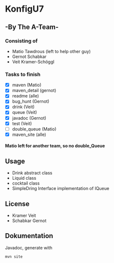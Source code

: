 # KonfigU7
## -By The A-Team-
### Consisting of

- Matio Tawdrous (left to help other guy)
- Gernot Schabkar
- Veit Kramer-Schöggl

### Tasks to finish

- [x] maven (Matio)
- [x] maven_detail (gernot)
- [x] readme (alle)
- [x] bug_hunt (Gernot)
- [x] drink (Veit)
- [x] queue (Veit)
- [x] javadoc (Gernot)
- [x] test (Veit)
- [ ] double_queue (Matio)
- [x] maven_site (alle)

#### Matio left for another team, so no double_Queue

## Usage

- Drink abstract class
- Liquid class
- cocktail class
- SimpleDring Interface implementation of IQueue

## License

- Kramer Veit
- Schabkar Gernot 

## Dokumentation

Javadoc, generate with
```
mvn site
```  